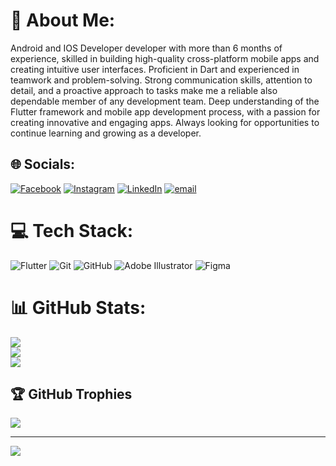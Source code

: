 # 💫 About Me:
Android and IOS Developer developer with more than 6 months of experience, skilled in building high-quality cross-platform mobile apps and creating intuitive user interfaces. Proficient in Dart and experienced in teamwork and problem-solving. Strong communication skills, attention to detail, and a proactive approach to tasks make me a reliable also dependable member of any development team. Deep understanding of the Flutter framework and mobile app development process, with a passion for creating innovative and engaging apps. Always looking for opportunities to continue learning and growing as a developer.


## 🌐 Socials:
[![Facebook](https://img.shields.io/badge/Facebook-%231877F2.svg?logo=Facebook&logoColor=white)](https://facebook.com/https://www.facebook.com/shaon.das.000) [![Instagram](https://img.shields.io/badge/Instagram-%23E4405F.svg?logo=Instagram&logoColor=white)](https://instagram.com/shaon0022) [![LinkedIn](https://img.shields.io/badge/LinkedIn-%230077B5.svg?logo=linkedin&logoColor=white)](https://linkedin.com/in/https://www.linkedin.com/in/shaon-das-b90aa0339/) [![email](https://img.shields.io/badge/Email-D14836?logo=gmail&logoColor=white)](mailto:shaondas675@gmail.com) 

# 💻 Tech Stack:
![Flutter](https://img.shields.io/badge/Flutter-%2302569B.svg?style=for-the-badge&logo=Flutter&logoColor=white) ![Git](https://img.shields.io/badge/git-%23F05033.svg?style=for-the-badge&logo=git&logoColor=white) ![GitHub](https://img.shields.io/badge/github-%23121011.svg?style=for-the-badge&logo=github&logoColor=white) ![Adobe Illustrator](https://img.shields.io/badge/adobe%20illustrator-%23FF9A00.svg?style=for-the-badge&logo=adobe%20illustrator&logoColor=white) ![Figma](https://img.shields.io/badge/figma-%23F24E1E.svg?style=for-the-badge&logo=figma&logoColor=white)
# 📊 GitHub Stats:
![](https://github-readme-stats.vercel.app/api?username=ShaonDas1&theme=radical&hide_border=false&include_all_commits=true&count_private=true)<br/>
![](https://nirzak-streak-stats.vercel.app/?user=ShaonDas1&theme=radical&hide_border=false)<br/>
![](https://github-readme-stats.vercel.app/api/top-langs/?username=ShaonDas1&theme=radical&hide_border=false&include_all_commits=true&count_private=true&layout=compact)

## 🏆 GitHub Trophies
![](https://github-profile-trophy.vercel.app/?username=ShaonDas1&theme=radical&no-frame=false&no-bg=false&margin-w=4)

---
[![](https://visitcount.itsvg.in/api?id=ShaonDas1&icon=0&color=0)](https://visitcount.itsvg.in)

<!-- Proudly created with GPRM ( https://gprm.itsvg.in ) -->
